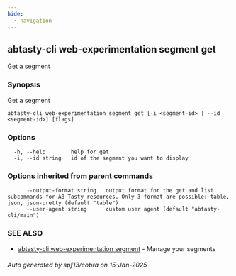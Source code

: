 ```yaml
---
hide:
  - navigation
---
```

## abtasty-cli web-experimentation segment get

Get a segment

### Synopsis

Get a segment

```
abtasty-cli web-experimentation segment get [-i <segment-id> | --id <segment-id>] [flags]
```

### Options

```
  -h, --help        help for get
  -i, --id string   id of the segment you want to display
```

### Options inherited from parent commands

```
      --output-format string   output format for the get and list subcommands for AB Tasty resources. Only 3 format are possible: table, json, json-pretty (default "table")
      --user-agent string      custom user agent (default "abtasty-cli/main")
```

### SEE ALSO

* [abtasty-cli web-experimentation segment](abtasty-cli_web-experimentation_segment.md)	 - Manage your segments

###### Auto generated by spf13/cobra on 15-Jan-2025

